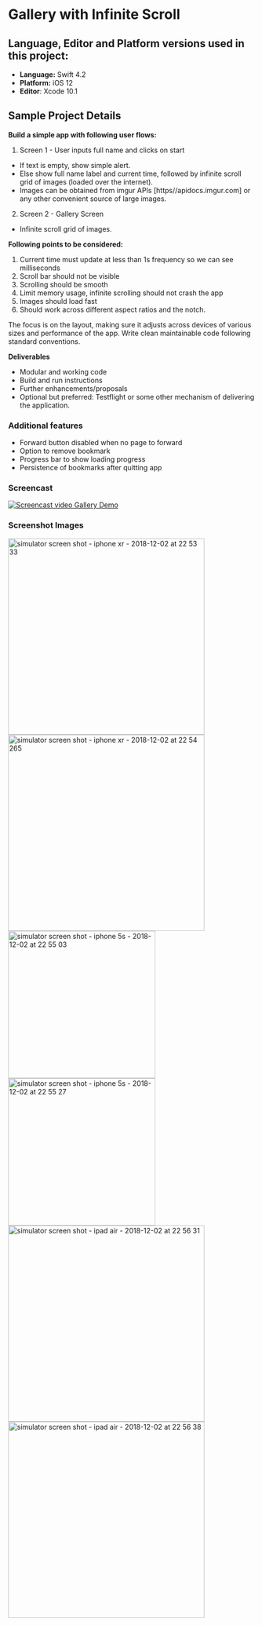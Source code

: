 # Gallery with Infinite Scroll

## Language, Editor and Platform versions used in this project:
* **Language:** Swift 4.2
* **Platform:** iOS 12
* **Editor**: Xcode 10.1

## Sample Project Details
**Build a simple app with following user flows:**

1. Screen 1 - User inputs full name and clicks on start
* If text is empty, show simple alert.
* Else show full name label and current time, followed by infinite scroll grid of images
(loaded over the internet).
* Images can be obtained from imgur APIs [https//apidocs.imgur.com] or any other convenient source of large images.

2. Screen 2 - Gallery Screen

* Infinite scroll grid of images.


**Following points to be considered:**
1. Current time must update at less than 1s frequency so we can see milliseconds
2. Scroll bar should not be visible
3. Scrolling should be smooth
4. Limit memory usage, infinite scrolling should not crash the app
5. Images should load fast
6. Should work across different aspect ratios and the notch.

The focus is on the layout, making sure it adjusts across devices of various sizes and performance of the app. Write clean maintainable code following standard conventions.

**Deliverables**
* Modular and working code
* Build and run instructions
* Further enhancements/proposals
* Optional but preferred: Testflight or some other mechanism of delivering the application.

### Additional features
* Forward button disabled when no page to forward
* Option to remove bookmark
* Progress bar to show loading progress
* Persistence of bookmarks after quitting app

### Screencast
[![Screencast video Gallery Demo](https://img.youtube.com/vi/gJTHWB1iXPs/0.jpg)](https://youtu.be/gJTHWB1iXPs)

### Screenshot Images

<img src="https://user-images.githubusercontent.com/12752821/49342810-b0143e00-f685-11e8-8f39-9690e62e7557.png" alt="simulator screen shot - iphone xr - 2018-12-02 at 22 53 33" width="400">

<img src="https://user-images.githubusercontent.com/12752821/49342824-f073bc00-f685-11e8-8490-9e9357681186.png" alt="simulator screen shot - iphone xr - 2018-12-02 at 22 54 265" width="400">

<img src="https://user-images.githubusercontent.com/12752821/49342839-1dc06a00-f686-11e8-96d6-adb9d767fc1d.png" alt="simulator screen shot - iphone 5s - 2018-12-02 at 22 55 03" width="300">

<img src="https://user-images.githubusercontent.com/12752821/49342840-231db480-f686-11e8-975f-4bfda946bb37.png" alt="simulator screen shot - iphone 5s - 2018-12-02 at 22 55 27" width="300">

<img src="https://user-images.githubusercontent.com/12752821/49342858-53655300-f686-11e8-8b50-05cca1c56347.png" alt="simulator screen shot - ipad air - 2018-12-02 at 22 56 31" width="400">

<img src="https://user-images.githubusercontent.com/12752821/49342860-56f8da00-f686-11e8-910a-bca818ce0b5b.png" alt="simulator screen shot - ipad air - 2018-12-02 at 22 56 38" width="400">
